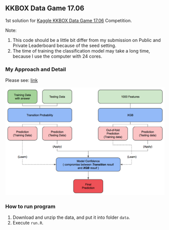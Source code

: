 ## KKBOX Data Game 17.06

1st solution for [Kaggle KKBOX Data Game 17.06](https://inclass.kaggle.com/c/kkbox-data-game-17-06) Competition.

Note: 

1. This code should be a little bit differ from my submission on Public and Private Leaderboard because of the seed setting.
2. The time of training the classification model may take a long time, because I use the computer with 24 cores. 

### My Approach and Detail
Please see: [link](https://medium.com/@kstseng/kkbox-data-game-17-06-1st-place-solution-2baa14aee5f4)

![model structure](model_structure.png)

### How to run program

1. Download and unzip the data, and put it into folder `data`.
2. Execute `run.R`.
